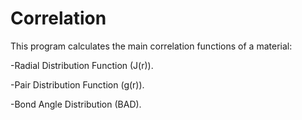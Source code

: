 # Correlation
This program calculates the main correlation functions of a material:

  -Radial Distribution Function (J(r)).
  
  -Pair Distribution Function (g(r)).
  
  -Bond Angle Distribution (BAD).

